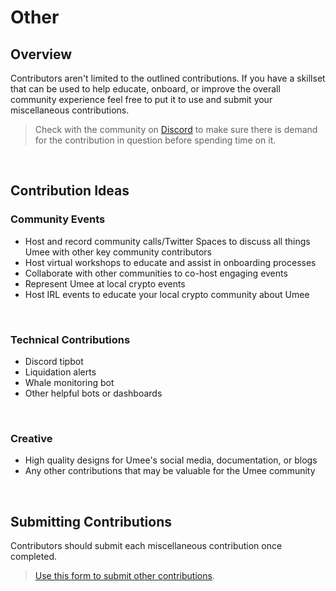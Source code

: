 # Other

## Overview

Contributors aren't limited to the outlined contributions. If you have a skillset that can be used to help educate, onboard, or improve the overall community experience feel free to put it to use and submit your miscellaneous contributions.

> Check with the community on [Discord](https://discord.gg/umee) to make sure there is demand for the contribution in question before spending time on it.

<br>

## Contribution Ideas

### Community Events

- Host and record community calls/Twitter Spaces to discuss all things Umee with other key community contributors
- Host virtual workshops to educate and assist in onboarding processes
- Collaborate with other communities to co-host engaging events
- Represent Umee at local crypto events
- Host IRL events to educate your local crypto community about Umee

<br>

### Technical Contributions

- Discord tipbot
- Liquidation alerts
- Whale monitoring bot
- Other helpful bots or dashboards

<br>

### Creative

- High quality designs for Umee's social media, documentation, or blogs
- Any other contributions that may be valuable for the Umee community

<br>

## Submitting Contributions

Contributors should submit each miscellaneous contribution once completed.

> [Use this form to submit other contributions](https://dyno.gg/form/6adc91d9).